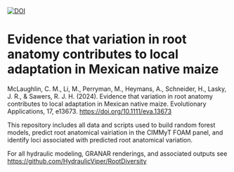 [![DOI](https://zenodo.org/badge/716248683.svg)](https://zenodo.org/doi/10.5281/zenodo.10631282)

# Evidence that variation in root anatomy contributes to local adaptation in Mexican native maize
McLaughlin, C. M., Li, M., Perryman, M., Heymans, A., Schneider, H., Lasky, J. R., & Sawers, R. J. H. (2024). Evidence that variation in root anatomy contributes to local adaptation in Mexican native maize. Evolutionary Applications, 17, e13673. https://doi.org/10.1111/eva.13673

This repository includes all data and scripts used to build random forest models, predict root anatomical vairiation in the CIMMyT FOAM panel, and identify loci associated with predicted root anatomical variation.

For all hydraulic modeling, GRANAR renderings, and associated outputs see https://github.com/HydraulicViper/RootDiversity 
